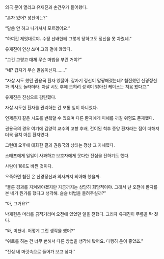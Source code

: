 의국 문이 열리고 유재진과 손건우가 들어왔다.

“혼자 있어? 성진이는?”

“말씀 안 하고 나가셔서 모르겠어요.”

“하여간 제멋대로야. 수정 선배한테 그렇게 당하고도 정신을 못 차렸네.”

유재진이 인상 쓰며 그의 곁에 앉았다.

“그건 그렇고 대체 무슨 마법을 부린 거야?”

“네? 갑자기 무슨 말씀이신지…….”

“자살 시도 했던 권용국 환자 있잖아. 갑자기 정신이 말짱해졌는데? 협진했던 신경정신과 의사도 놀라더라. 자살 시도 후에 오히려 성격이 밝아진 케이스는 처음 봤다고.”

유재진은 진심으로 감탄했다.

자살 시도한 환자를 관리하는 건 보통 일이 아니었다.

언제든지 같은 시도를 반복할 수 있으며 다른 환자에게 피해를 끼칠 위험도 존재했다.

권용국의 경우 여기에 김양락 교수의 고향 후배, 전이된 척추 종양 환자라는 점이 더해져 더욱 골치 아픈 환자였다.

그런데 오후에 대화한 결과 권용국의 상태는 정상 그 자체였다.

스태프에게 일일이 사과하고 보호자에게 못다한 진심을 전하기도 했다.

사람이 180도 바뀐 것이다.

오죽하면 협진 온 신경정신과 의사까지 의아해 했을까.

“물론 경과를 지켜봐야겠지만 지금까지는 상당히 희망적이야. 그래서 난 오전에 환자를 본 네가 뭔가를 했다고 생각해. 슬슬 비법을 들려주실까?”

“아, 그거요?”

박재현은 머리를 긁적거리며 오전에 있었던 일을 전했다. 그러자 유재진이 무릎을 탁 쳤다.

“와, 미쳤네. 어떻게 그런 생각을 했어?”

“위로를 하는 건 너무 뻔해서 다른 방법을 생각해 봤어요. 다행히 운이 좋았죠.”

“진심 네 머릿속으로 들어가 보고 싶다.”